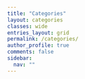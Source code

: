 ```yaml
---
title: "Categories"
layout: categories
classes: wide
entries_layout: grid
permalink: /categories/
author_profile: true
comments: false
sidebar:
  nav: ""
---
```


